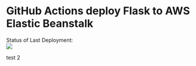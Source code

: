 # GitHub Actions deploy Flask to AWS Elastic Beanstalk




Status of Last Deployment:<br>
<img src="https://github.com/andretool/github-actions-part-2-cicd-to-aws/workflows/CI-CD-Pipeline-aws/badge.svg?branch=master"><br>

test 2
